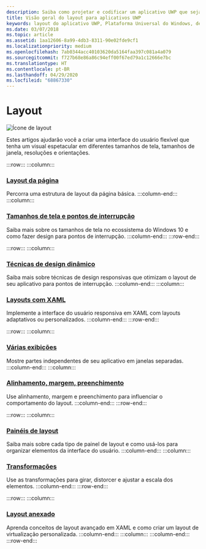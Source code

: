```yaml
---
description: Saiba como projetar e codificar um aplicativo UWP que seja fácil de navegar e tenha um visual espetacular em uma variedade de dispositivos e tamanhos de tela.
title: Visão geral do layout para aplicativos UWP
keywords: layout do aplicativo UWP, Plataforma Universal do Windows, design do aplicativo, interface
ms.date: 03/07/2018
ms.topic: article
ms.assetid: 1aa12606-8a99-4db3-8311-90e02fde9cf1
ms.localizationpriority: medium
ms.openlocfilehash: 7ab0344acc40103620da5164faa397c081a4a079
ms.sourcegitcommit: f727b68e86a86c94eff00f67ed79a1c12666e7bc
ms.translationtype: HT
ms.contentlocale: pt-BR
ms.lasthandoff: 04/29/2020
ms.locfileid: "68867330"
---
```

# <a name="layout"></a>Layout

![Ícone de layout](../images/layout-2x.png)

Estes artigos ajudarão você a criar uma interface do usuário flexível que tenha um visual espetacular em diferentes tamanhos de tela, tamanhos de janela, resoluções e orientações.

:::row:::
    :::column:::
### <a name="page-layout"></a>[Layout da página](page-layout.md)
Percorra uma estrutura de layout da página básica.
    :::column-end:::
    :::column:::
### <a name="screen-sizes-and-breakpoints"></a>[Tamanhos de tela e pontos de interrupção](screen-sizes-and-breakpoints-for-responsive-design.md)
Saiba mais sobre os tamanhos de tela no ecossistema do Windows 10 e como fazer design para pontos de interrupção.
    :::column-end:::
:::row-end:::

:::row:::
    :::column:::
### <a name="responsive-design-techniques"></a>[Técnicas de design dinâmico](responsive-design.md)
Saiba mais sobre técnicas de design responsivas que otimizam o layout de seu aplicativo para pontos de interrupção.
    :::column-end:::
    :::column:::
### <a name="layouts-with-xaml"></a>[Layouts com XAML](layouts-with-xaml.md)
Implemente a interface do usuário responsiva em XAML com layouts adaptativos ou personalizados.
    :::column-end:::
:::row-end:::

:::row:::
    :::column:::
### <a name="multiple-views"></a>[Várias exibições](show-multiple-views.md)
Mostre partes independentes de seu aplicativo em janelas separadas.
    :::column-end:::
    :::column:::
### <a name="alignment-margin-padding"></a>[Alinhamento, margem, preenchimento](alignment-margin-padding.md)
Use alinhamento, margem e preenchimento para influenciar o comportamento do layout.
    :::column-end:::
:::row-end:::

:::row:::
    :::column:::
### <a name="layout-panels"></a>[Painéis de layout](layout-panels.md)
Saiba mais sobre cada tipo de painel de layout e como usá-los para organizar elementos da interface do usuário.
    :::column-end:::
    :::column:::
### <a name="transforms"></a>[Transformações](transforms.md)
Use as transformações para girar, distorcer e ajustar a escala dos elementos.
    :::column-end:::
:::row-end:::

:::row:::
    :::column:::
### <a name="attached-layouts"></a>[Layout anexado](attached-layouts.md)
Aprenda conceitos de layout avançado em XAML e como criar um layout de virtualização personalizada.
    :::column-end:::
    :::column:::
    :::column-end:::
:::row-end:::
